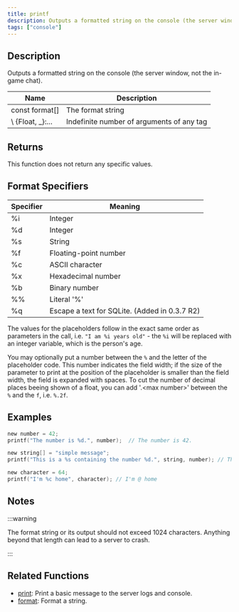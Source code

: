 ```yaml
---
title: printf
description: Outputs a formatted string on the console (the server window, not the in-game chat).
tags: ["console"]
---
```


<LowercaseNote />

## Description

Outputs a formatted string on the console (the server window, not the in-game chat).

| Name           | Description                               |
| -------------- | ----------------------------------------- |
| const format[] | The format string                         |
\ \{Float, _}:... | Indefinite number of arguments of any tag |

## Returns

This function does not return any specific values.

## Format Specifiers

| Specifier | Meaning                                       |
| --------- | --------------------------------------------- |
| %i        | Integer                                       |
| %d        | Integer                                       |
| %s        | String                                        |
| %f        | Floating-point number                         |
| %c        | ASCII character                               |
| %x        | Hexadecimal number                            |
| %b        | Binary number                                 |
| %%        | Literal '%'                                   |
| %q        | Escape a text for SQLite. (Added in 0.3.7 R2) |

The values for the placeholders follow in the exact same order as parameters in the call, i.e. `"I am %i years old"` - the `%i` will be replaced with an integer variable, which is the person's age.

You may optionally put a number between the `%` and the letter of the placeholder code. This number indicates the field width; if the size of the parameter to print at the position of the placeholder is smaller than the field width, the field is expanded with spaces. To cut the number of decimal places beeing shown of a float, you can add '.\<max number\>' between the `%` and the `f`, i.e. `%.2f`.

## Examples

```c
new number = 42;
printf("The number is %d.", number);  // The number is 42.

new string[] = "simple message";
printf("This is a %s containing the number %d.", string, number); // This is a simple message containing the number 42.

new character = 64;
printf("I'm %c home", character); // I'm @ home
```

## Notes

:::warning

The format string or its output should not exceed 1024 characters. Anything beyond that length can lead to a server to crash.

:::

## Related Functions

- [print](print): Print a basic message to the server logs and console.
- [format](format): Format a string.
